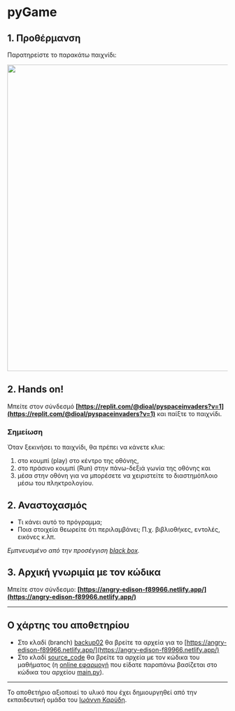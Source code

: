 # pyGame

## 1. Προθέρμανση

Παρατηρείστε το παρακάτω παιχνίδι:


<img src="https://github.com/diogenisAl/pyGame/blob/main/media/space_invaders_gif.gif" width="700">



## 2. Hands on!

Μπείτε στον σύνδεσμό **[https://replit.com/@dioal/pyspaceinvaders?v=1](https://replit.com/@dioal/pyspaceinvaders?v=1)** και παίξτε το παιχνίδι.

### Σημείωση
Όταν ξεκινήσει το παιχνίδι, θα πρέπει να κάνετε κλικ:
1. στο κουμπί (play) στο κέντρο της οθόνης, 
2. στο πράσινο κουμπί (Run) στην πάνω-δεξιά γωνία της οθόνης και 
3. μέσα στην οθόνη
για να μπορέσετε να χειριστείτε το διαστημόπλοιο μέσω του πληκτρολογίου.


## 2. Αναστοχασμός

* Τι κάνει αυτό το πρόγραμμα;
* Ποια στοιχεία θεωρείτε ότι περιλαμβάνει; Π.χ. βιβλιοθήκες, εντολές, εικόνες κ.λπ.



*Εμπνευσμένο από την προσέγγιση [black box](https://en.wikipedia.org/wiki/Black_box).*

## 3. Αρχική γνωριμία με τον κώδικα

Μπείτε στον σύνδεσμο: **[https://angry-edison-f89966.netlify.app/](https://angry-edison-f89966.netlify.app/)**

---
## Ο χάρτης του αποθετηρίου
* Στο κλαδί (branch) [backup02](https://github.com/diogenisAl/pyGame/tree/backup02) θα βρείτε τα αρχεία για το [https://angry-edison-f89966.netlify.app/](https://angry-edison-f89966.netlify.app/)
* Στο κλαδί [source_code](https://github.com/diogenisAl/pyGame/tree/source_code) θα βρείτε τα αρχεία με τον κώδικα του μαθήματος (η [online εφαρμογή](https://replit.com/@dioal/pyspaceinvaders?v=1) που είδατε παραπάνω βασίζεται στο κώδικα του αρχείου [main.py](https://github.com/diogenisAl/pyGame/blob/source_code/main.py)).

---

Το αποθετήριο αξιοποιεί το υλικό που έχει δημιουργηθεί από την εκπαιδευτική ομάδα του [Ιωάννη Καρύδη](https://github.com/ioanniskarydis).
